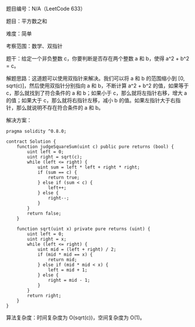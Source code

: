 题目编号：N/A（LeetCode 633）

题目：平方数之和

难度：简单

考察范围：数学、双指针

题干：给定一个非负整数 c，你要判断是否存在两个整数 a 和 b，使得 a^2 + b^2 = c。

解题思路：这道题可以使用双指针来解决。我们可以将 a 和 b 的范围缩小到 [0, sqrt(c)]，然后使用双指针分别指向 a 和 b，不断计算 a^2 + b^2 的值，如果等于 c，那么就找到了符合条件的 a 和 b；如果小于 c，那么就将左指针右移，增大 a 的值；如果大于 c，那么就将右指针左移，减小 b 的值。如果左指针大于右指针，那么就说明不存在符合条件的 a 和 b。

解决方案：

```solidity
pragma solidity ^0.8.0;

contract Solution {
    function judgeSquareSum(uint c) public pure returns (bool) {
        uint left = 0;
        uint right = sqrt(c);
        while (left <= right) {
            uint sum = left * left + right * right;
            if (sum == c) {
                return true;
            } else if (sum < c) {
                left++;
            } else {
                right--;
            }
        }
        return false;
    }
    
    function sqrt(uint x) private pure returns (uint) {
        uint left = 0;
        uint right = x;
        while (left <= right) {
            uint mid = (left + right) / 2;
            if (mid * mid == x) {
                return mid;
            } else if (mid * mid < x) {
                left = mid + 1;
            } else {
                right = mid - 1;
            }
        }
        return right;
    }
}
```

算法复杂度：时间复杂度为 O(sqrt(c))，空间复杂度为 O(1)。